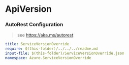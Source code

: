 # ApiVersion
### AutoRest Configuration
> see https://aka.ms/autorest

``` yaml
title: ServiceVersionOverride
require: $(this-folder)/../../../readme.md
input-file: $(this-folder)/ServiceVersionOverride.json
namespace: Azure.ServiceVersionOverride
```
